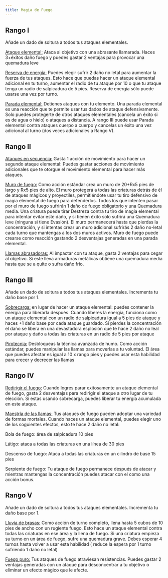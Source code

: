 ```yaml
---
title: Magia de Fuego
---
```


## Rango I

Añade un dado de soltura a todos tus ataques elementales.

<u>Ataque elemental:</u> Ataca al objetivo con una abrasante llamarada. Haces 3+éxitos daño fuego y puedes gastar 2 ventajas para provocar una quemadura leve

<u>Reserva de energía:</u> Puedes elegir sufrir 2 daño no letal para aumentar la fuerza de tus ataques. Esto hace que puedas hacer un ataque elemental adicional en tu turno, aumentar el radio de tu ataque por 10 o que tu ataque tenga un radio de salpicadura de 5 pies. Reserva de energía sólo puede usarse una vez por turno.

<u>Parada elemental:</u> Detienes ataques con tu elemento. Una parada elemental es una reacción que te permite usar tus dados de ataque defensivamente. Solo puedes protegerte de otros ataques elementales (cancela un éxito si es de agua o hielo) o ataques a distancia. A rango III puede usar Parada elemental contra ataques cuerpo a cuerpo y cancelas un éxito una vez adicional al turno (dos veces adicionales a Rango V).

## Rango II

<u>Ataques en secuencia:</u> Gasta 1 acción de movimiento para hacer un segundo ataque elemental: Puedes gastar acciones de movimiento adicionales que te otorgue el movimiento elemental para hacer más ataques. 

<u>Muro de fuego:</u> Como acción estándar crea un muro de 20+Rx5 pies de largo y Rx5 pies de alto. El muro protegerá a todas las criaturas detrás de él de ataques mágicos y proyectiles, permitiéndote usar tu tiro defensivo de magia elemental de fuego para defenderlos. Todos los que intenten pasar por el muro de fuego sufrirán 1 daño de fuego obligatorio y una Quemadura media. Una criatura puede tirar Destreza contra tu tiro de magia elemental para intentar evitar este daño, y si tienen éxito solo sufrirá una Quemadura leve (ninguna si tiene Evasión). El muro permanecerá hasta que pierdas la concentración, y si intentas crear un muro adicional sufrirás 2 daño no-letal cada turno que mantengas a los dos muros activos. Muro de fuego puede crearse como reacción gastando 2 desventajas generadas en una parada elemental.

<u>Llamas abrasadoras:</u> Al impactar con tu ataque, gasta 2 ventajas para cegar al objetivo. Si este lleva armaduras metálicas obtiene una quemadura media hasta que se a quite o sufra daño frío.

## Rango III

Añade un dado de soltura a todos tus ataques elementales. Incrementa tu daño base por 1.

<u>Sobrecarga:</u> en lugar de hacer un ataque elemental: puedes contener la energía para liberarla después. Cuando liberes la energía, funciona como un ataque elemental con un radio de salpicadura igual a 5 pies de ataque y haces +1 daño base por cada ataque guardado. Si pierdes la concentración el daño se libera en una devastadora esplosión que te hace 2 daño no leal por ataque y daño a todas las criaturas en un radio de 5 pies por ataque

<u>Pirotecnia:</u> Desbloqueas la técnica avanzada de humo. Como acción estándar, puedes manipular las llamas para moverlas a tu voluntad. El área que puedes afectar es igual a 10 x rango pies y puedes usar esta habilidad para crecer y decrecer las llamas

## Rango IV

<u>Redirigir el fuego:</u> Cuando logres parar exitosamente un ataque elemental de fuego, gasta 2 desventajas para redirigir el ataque a otro lugar de tu elección. Si estas usando sobrecarga, puedes liberar tu energía acumulada en este ataque.

<u>Maestría de las llamas:</u> Tus ataques de fuego pueden adoptar una variedad de formas mortales. Cuando haces un ataque elemental, puedes elegir uno de los soguientes efectos, esto te hace 2 daño no letal: 

Bola de fuego: área de salpicadura 10 pies

Látigo: ataca a todas las criaturas en una línea de 30 pies

Descenso de fuego: Ataca a todas las criaturas en un cilindro de base 15 pies

Serpiente de fuego: Tu ataque de fuego permanece después de atacar y mientras mantengas la concentración puedes atacar con el como una acción bonus.

## Rango V

Añade un dado de soltura a todos tus ataques elementales. Incrementa tu daño base por 1.

<u>Lluvia de brasas:</u> Como acción de turno completo, llena hasta 5 cubos de 10 pies de ancho con un rugiente fuego. Esto hace un ataque elemental contra todas las criaturas en ese área y la llena de fuego. Si una criatura empieza su turno en un área de fuego, sufre una quemadura grave. Debes esperar 4 turnos hasta volver a usar esta habilidad ( reduce la espera por 1 turno sufriendo 1 daño no letal)

<u>Fuego puro:</u> Tus ataques de fuego atraviesan resistencias. Puedes gastar 2 ventajas generadas con un ataque para desconcentrar a tu objetivo o eliminar un efecto mágico que le afecte.